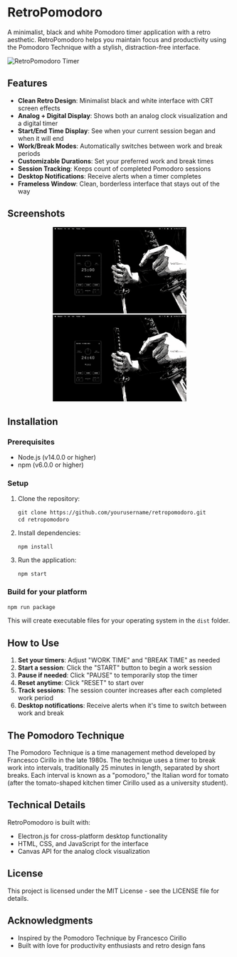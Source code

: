 # RetroPomodoro

A minimalist, black and white Pomodoro timer application with a retro aesthetic. RetroPomodoro helps you maintain focus and productivity using the Pomodoro Technique with a stylish, distraction-free interface.

<img src="https://github.com/yourusername/retropomodoro/raw/main/screenshots/retropomodoro.png" alt="RetroPomodoro Timer" width="300"/>

## Features

- **Clean Retro Design**: Minimalist black and white interface with CRT screen effects
- **Analog + Digital Display**: Shows both an analog clock visualization and a digital timer
- **Start/End Time Display**: See when your current session began and when it will end
- **Work/Break Modes**: Automatically switches between work and break periods
- **Customizable Durations**: Set your preferred work and break times
- **Session Tracking**: Keeps count of completed Pomodoro sessions
- **Desktop Notifications**: Receive alerts when a timer completes
- **Frameless Window**: Clean, borderless interface that stays out of the way

## Screenshots

<div align="center">
  <img src="./screenshots/retropomodoro_idle.png" alt="RetroPomodoro idle state" width="300"/>
  <img src="./screenshots/retropomodoro_running.png" alt="RetroPomodoro running" width="300"/>
</div>

## Installation

### Prerequisites
- Node.js (v14.0.0 or higher)
- npm (v6.0.0 or higher)

### Setup
1. Clone the repository:
   ```
   git clone https://github.com/yourusername/retropomodoro.git
   cd retropomodoro
   ```

2. Install dependencies:
   ```
   npm install
   ```

3. Run the application:
   ```
   npm start
   ```

### Build for your platform
```
npm run package
```

This will create executable files for your operating system in the `dist` folder.

## How to Use

1. **Set your timers**: Adjust "WORK TIME" and "BREAK TIME" as needed
2. **Start a session**: Click the "START" button to begin a work session
3. **Pause if needed**: Click "PAUSE" to temporarily stop the timer
4. **Reset anytime**: Click "RESET" to start over
5. **Track sessions**: The session counter increases after each completed work period
6. **Desktop notifications**: Receive alerts when it's time to switch between work and break

## The Pomodoro Technique

The Pomodoro Technique is a time management method developed by Francesco Cirillo in the late 1980s. The technique uses a timer to break work into intervals, traditionally 25 minutes in length, separated by short breaks. Each interval is known as a "pomodoro," the Italian word for tomato (after the tomato-shaped kitchen timer Cirillo used as a university student).

## Technical Details

RetroPomodoro is built with:
- Electron.js for cross-platform desktop functionality
- HTML, CSS, and JavaScript for the interface
- Canvas API for the analog clock visualization

## License

This project is licensed under the MIT License - see the LICENSE file for details.

## Acknowledgments

- Inspired by the Pomodoro Technique by Francesco Cirillo
- Built with love for productivity enthusiasts and retro design fans
